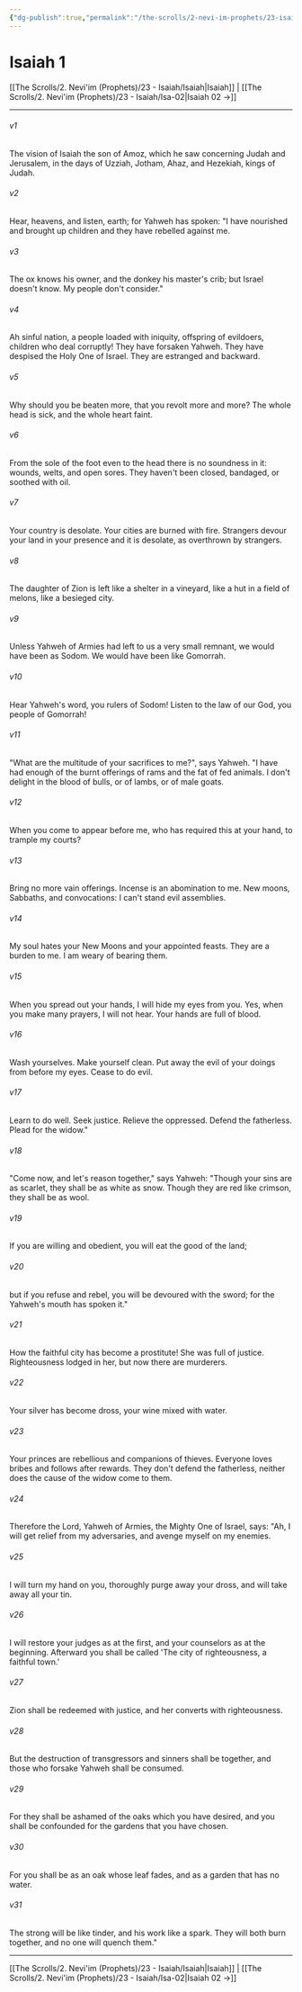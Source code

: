 ```yaml
---
{"dg-publish":true,"permalink":"/the-scrolls/2-nevi-im-prophets/23-isaiah/isa-01/","tags":["TheScrolls","TorahLawofMoses"]}
---
```



# Isaiah 1

[[The Scrolls/2. Nevi'im (Prophets)/23 - Isaiah/Isaiah\|Isaiah]] | [[The Scrolls/2. Nevi'im (Prophets)/23 - Isaiah/Isa-02\|Isaiah 02 →]]
***



###### v1 
The vision of Isaiah the son of Amoz, which he saw concerning Judah and Jerusalem, in the days of Uzziah, Jotham, Ahaz, and Hezekiah, kings of Judah. 

###### v2 
Hear, heavens, and listen, earth; for Yahweh has spoken: "I have nourished and brought up children and they have rebelled against me. 

###### v3 
The ox knows his owner, and the donkey his master's crib; but Israel doesn't know. My people don't consider." 

###### v4 
Ah sinful nation, a people loaded with iniquity, offspring of evildoers, children who deal corruptly! They have forsaken Yahweh. They have despised the Holy One of Israel. They are estranged and backward. 

###### v5 
Why should you be beaten more, that you revolt more and more? The whole head is sick, and the whole heart faint. 

###### v6 
From the sole of the foot even to the head there is no soundness in it: wounds, welts, and open sores. They haven't been closed, bandaged, or soothed with oil. 

###### v7 
Your country is desolate. Your cities are burned with fire. Strangers devour your land in your presence and it is desolate, as overthrown by strangers. 

###### v8 
The daughter of Zion is left like a shelter in a vineyard, like a hut in a field of melons, like a besieged city. 

###### v9 
Unless Yahweh of Armies had left to us a very small remnant, we would have been as Sodom. We would have been like Gomorrah. 

###### v10 
Hear Yahweh's word, you rulers of Sodom! Listen to the law of our God, you people of Gomorrah! 

###### v11 
"What are the multitude of your sacrifices to me?", says Yahweh. "I have had enough of the burnt offerings of rams and the fat of fed animals. I don't delight in the blood of bulls, or of lambs, or of male goats. 

###### v12 
When you come to appear before me, who has required this at your hand, to trample my courts? 

###### v13 
Bring no more vain offerings. Incense is an abomination to me. New moons, Sabbaths, and convocations: I can't stand evil assemblies. 

###### v14 
My soul hates your New Moons and your appointed feasts. They are a burden to me. I am weary of bearing them. 

###### v15 
When you spread out your hands, I will hide my eyes from you. Yes, when you make many prayers, I will not hear. Your hands are full of blood. 

###### v16 
Wash yourselves. Make yourself clean. Put away the evil of your doings from before my eyes. Cease to do evil. 

###### v17 
Learn to do well. Seek justice. Relieve the oppressed. Defend the fatherless. Plead for the widow." 

###### v18 
"Come now, and let's reason together," says Yahweh: "Though your sins are as scarlet, they shall be as white as snow. Though they are red like crimson, they shall be as wool. 

###### v19 
If you are willing and obedient, you will eat the good of the land; 

###### v20 
but if you refuse and rebel, you will be devoured with the sword; for the Yahweh's mouth has spoken it." 

###### v21 
How the faithful city has become a prostitute! She was full of justice. Righteousness lodged in her, but now there are murderers. 

###### v22 
Your silver has become dross, your wine mixed with water. 

###### v23 
Your princes are rebellious and companions of thieves. Everyone loves bribes and follows after rewards. They don't defend the fatherless, neither does the cause of the widow come to them. 

###### v24 
Therefore the Lord, Yahweh of Armies, the Mighty One of Israel, says: "Ah, I will get relief from my adversaries, and avenge myself on my enemies. 

###### v25 
I will turn my hand on you, thoroughly purge away your dross, and will take away all your tin. 

###### v26 
I will restore your judges as at the first, and your counselors as at the beginning. Afterward you shall be called 'The city of righteousness, a faithful town.' 

###### v27 
Zion shall be redeemed with justice, and her converts with righteousness. 

###### v28 
But the destruction of transgressors and sinners shall be together, and those who forsake Yahweh shall be consumed. 

###### v29 
For they shall be ashamed of the oaks which you have desired, and you shall be confounded for the gardens that you have chosen. 

###### v30 
For you shall be as an oak whose leaf fades, and as a garden that has no water. 

###### v31 
The strong will be like tinder, and his work like a spark. They will both burn together, and no one will quench them."

***
[[The Scrolls/2. Nevi'im (Prophets)/23 - Isaiah/Isaiah\|Isaiah]] | [[The Scrolls/2. Nevi'im (Prophets)/23 - Isaiah/Isa-02\|Isaiah 02 →]]
